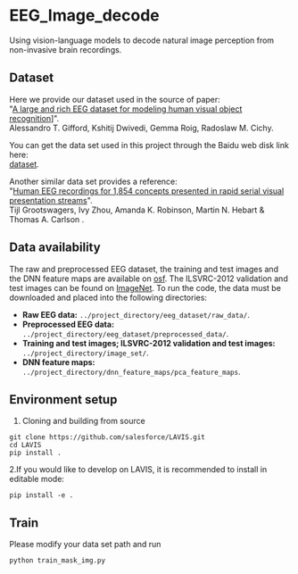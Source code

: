 # EEG_Image_decode
Using vision-language models to decode natural image perception from non-invasive brain recordings.

## Dataset
Here we provide our dataset used in the source of paper:</br>
"[A large and rich EEG dataset for modeling human visual object recognition](https://www.sciencedirect.com/science/article/pii/S1053811922008758?via%3Dihub)]".</br>
Alessandro T. Gifford, Kshitij Dwivedi, Gemma Roig, Radoslaw M. Cichy.

You can get the data set used in this project through the Baidu web disk link here:</br>
[dataset](https://pan.baidu.com/s/1-1hgpoi4nereLVqE4ylE_g?pwd=nid5).</br>

Another similar data set provides a reference:</br>"[Human EEG recordings for 1,854 concepts presented in rapid serial visual presentation streams](https://www.nature.com/articles/s41597-021-01102-7)".</br>
Tijl Grootswagers, Ivy Zhou, Amanda K. Robinson, Martin N. Hebart & Thomas A. Carlson .


## Data availability
The raw and preprocessed EEG dataset, the training and test images and the DNN feature maps are available on [osf](https://osf.io/3jk45/). The ILSVRC-2012 validation and test images can be found on [ImageNet](https://www.image-net.org/download.php). To run the code, the data must be downloaded and placed into the following directories:

- **Raw EEG data:** `../project_directory/eeg_dataset/raw_data/`.
- **Preprocessed EEG data:** `../project_directory/eeg_dataset/preprocessed_data/`.
- **Training and test images; ILSVRC-2012 validation and test images:** `../project_directory/image_set/`.
- **DNN feature maps:** `../project_directory/dnn_feature_maps/pca_feature_maps`.



## Environment setup
1. Cloning and building from source
```
git clone https://github.com/salesforce/LAVIS.git
cd LAVIS
pip install .
```
  2.If you would like to develop on LAVIS, it is recommended to install in editable mode:
```
pip install -e .
```

## Train
Please modify your data set path and run
```
python train_mask_img.py
```

